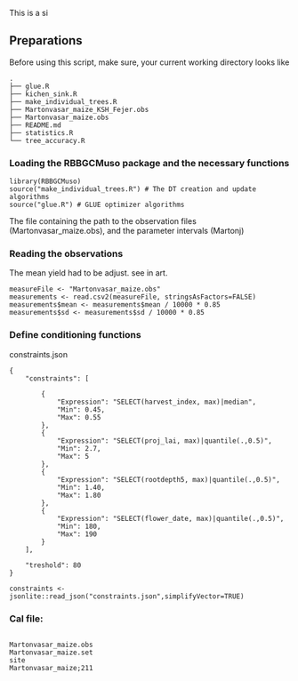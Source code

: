 This is a si

## Preparations

Before using this script, make sure, your current working directory looks like 

```{verbatim}
.
├── glue.R
├── kichen_sink.R
├── make_individual_trees.R
├── Martonvasar_maize_KSH_Fejer.obs
├── Martonvasar_maize.obs
├── README.md
├── statistics.R
└── tree_accuracy.R
```

### Loading the RBBGCMuso package and the necessary functions

```{r}
library(RBBGCMuso)
source("make_individual_trees.R") # The DT creation and update algorithms
source("glue.R") # GLUE optimizer algorithms
```

The file containing the path to the observation files (Martonvasar_maize.obs), and the parameter intervals (Martonj) 

### Reading the observations

The mean yield had to be adjust. see in art.

```{r}
measureFile <- "Martonvasar_maize.obs"
measurements <- read.csv2(measureFile, stringsAsFactors=FALSE)
measurements$mean <- measurements$mean / 10000 * 0.85
measurements$sd <- measurements$sd / 10000 * 0.85
```

### Define conditioning functions

constraints.json

```{json}
{
    "constraints": [

        {
            "Expression": "SELECT(harvest_index, max)|median",
            "Min": 0.45,
            "Max": 0.55
        },
        {
            "Expression": "SELECT(proj_lai, max)|quantile(.,0.5)",
            "Min": 2.7,
            "Max": 5
        },
        {
            "Expression": "SELECT(rootdepth5, max)|quantile(.,0.5)",
            "Min": 1.40,
            "Max": 1.80
        },			
        {
            "Expression": "SELECT(flower_date, max)|quantile(.,0.5)",
            "Min": 180,
            "Max": 190 
        }
    ],

    "treshold": 80
}
```

```{r}
constraints <- jsonlite::read_json("constraints.json",simplifyVector=TRUE)
```

### Cal file:

```{verbatim}

Martonvasar_maize.obs
Martonvasar_maize.set
site
Martonvasar_maize;211
```
